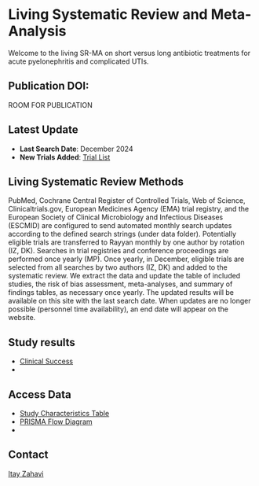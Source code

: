 # Living Systematic Review and Meta-Analysis
Welcome to the living SR-MA on short versus long antibiotic treatments for acute pyelonephritis and complicated UTIs.

## Publication DOI:
ROOM FOR PUBLICATION 


## Latest Update
- **Last Search Date**: December 2024
- **New Trials Added**: [Trial List](data/new_trials_2024.csv)

## Living Systematic Review Methods 
PubMed, Cochrane Central Register of Controlled Trials, Web of Science, Clinicaltrials.gov, European Medicines Agency (EMA) trial registry, and the European Society of Clinical Microbiology and Infectious Diseases (ESCMID) are configured to send automated monthly search updates according to the defined search strings (under data folder). Potentially eligible trials are transferred to Rayyan monthly by one author by rotation (IZ, DK). Searches in trial registries and conference proceedings are performed once yearly (MP). Once yearly, in December, eligible trials are selected from all searches by two authors (IZ, DK) and added to the systematic review. We extract the data and update the table of included studies, the risk of bias assessment, meta-analyses, and summary of findings tables, as necessary once yearly. The updated results will be available on this site with the last search date. When updates are no longer possible (personnel time availability), an end date will appear on the website.


## Study results 
- [Clinical Success](XXX.png)
- 


## Access Data
- [Study Characteristics Table](data/study_characteristics.csv)
- [PRISMA Flow Diagram](results/prisma_flowchart.png)
- 

## Contact
[Itay Zahavi](mailto:itai1994@gmail.com)

